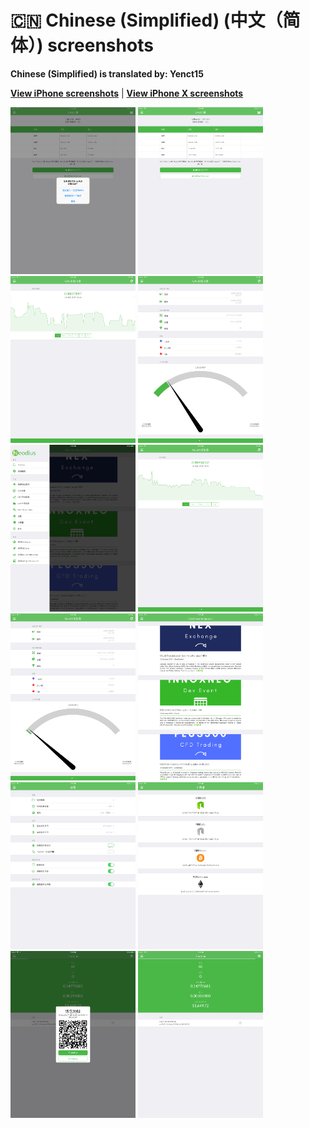 # 🇨🇳 Chinese (Simplified) (中文（简体）) screenshots

**Chinese (Simplified) is translated by: Yenct15**

[**View iPhone screenshots**](../iPhone/chinese-simplified-screenshots.md) | [**View iPhone X screenshots**](../iPhone%20X/chinese-simplified-screenshots.md)

<img src="screen-gas-calculation-options.png" width="200" alt="GAS计算 - 选择一种方式"> <img src="screen-gas-calculation.png" width="200" alt="GAS计算"> <img src="screen-gas-market-chart.png" width="200" alt="GAS市场信息 - Poloniex chart"> <img src="screen-gas-market-info.png" width="200" alt="GAS市场信息"> <img src="screen-menu.png" width="200" alt="Neodius"> <img src="screen-neo-market-chart.png" width="200" alt="NEO市场信息 - Bittrex chart"> <img src="screen-neo-market-info.png" width="200" alt="NEO市场信息"> <img src="screen-neo-news-today.png" width="200" alt="NEO News Today"> <img src="screen-settings.png" width="200" alt="设置"> <img src="screen-tip-jar.png" width="200" alt="小费罐"> <img src="screen-wallet-qr-code.png" width="200" alt="当前钱包 - 分享地址"> <img src="screen-wallet.png" width="200" alt="当前钱包">